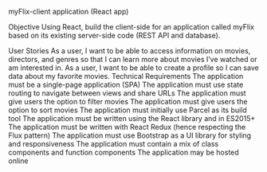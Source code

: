 myFlix-client application (React app)

Objective
Using React, build the client-side for an application called myFlix based on its existing server-side code (REST API and database).

User Stories
As a user, I want to be able to access information on movies, directors, and genres so that I can learn more about movies I’ve watched or am interested in.
As a user, I want to be able to create a profile so I can save data about my favorite movies.
Technical Requirements
The application must be a single-page application (SPA)
The application must use state routing to navigate between views and share URLs
The application must give users the option to filter movies
The application must give users the option to sort movies
The application must initially use Parcel as its build tool
The application must be written using the React library and in ES2015+
The application must be written with React Redux (hence respecting the Flux pattern)
The application must use Bootstrap as a UI library for styling and responsiveness
The application must contain a mix of class components and function components
The application may be hosted online